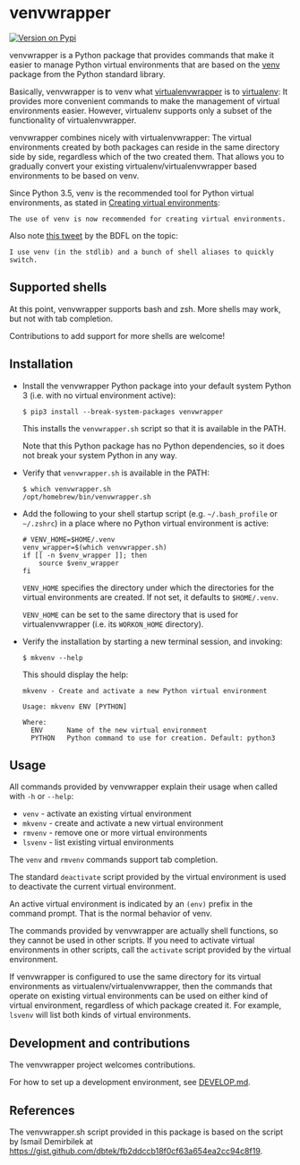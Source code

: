 # venvwrapper

[![Version on Pypi](https://img.shields.io/pypi/v/venvwrapper.svg)](https://pypi.python.org/pypi/venvwrapper/)

venvwrapper is a Python package that provides commands that make it easier to
manage Python virtual environments that are based on the
[venv](https://docs.python.org/3/library/venv.html) package from the Python
standard library.

Basically, venvwrapper is to venv what
[virtualenvwrapper](https://pypi.org/project/virtualenvwrapper/) is to
[virtualenv](https://pypi.org/project/virtualenv/):
It provides more convenient commands to make the management of virtual
environments easier. However, virtualenv supports only a subset of the
functionality of virtualenvwrapper.

venvwrapper combines nicely with virtualenvwrapper:
The virtual environments created by both packages can reside in the same
directory side by side, regardless which of the two created them. That
allows you to gradually convert your existing virtualenv/virtualenvwrapper
based environments to be based on venv.

Since Python 3.5, venv is the recommended tool for Python virtual environments,
as stated in
[Creating virtual environments](https://docs.python.org/3/library/venv.html#creating-virtual-environments):
```
The use of venv is now recommended for creating virtual environments.
```

Also note [this tweet](https://x.com/gvanrossum/status/1319328122618048514) by
the BDFL on the topic:
```
I use venv (in the stdlib) and a bunch of shell aliases to quickly switch.
```

## Supported shells

At this point, venvwrapper supports bash and zsh. More shells may work, but
not with tab completion.

Contributions to add support for more shells are welcome!

## Installation

* Install the venvwrapper Python package into your default system Python 3 (i.e.
  with no virtual environment active):

  ```
  $ pip3 install --break-system-packages venvwrapper
  ```

  This installs the `venvwrapper.sh` script so that it is available in the
  PATH.

  Note that this Python package has no Python dependencies, so it does not break
  your system Python in any way.

* Verify that `venvwrapper.sh` is available in the PATH:

  ```
  $ which venvwrapper.sh
  /opt/homebrew/bin/venvwrapper.sh
  ```

* Add the following to your shell startup script (e.g. `~/.bash_profile` or
  `~/.zshrc`) in a place where no Python virtual environment is active:

  ```
  # VENV_HOME=$HOME/.venv
  venv_wrapper=$(which venvwrapper.sh)
  if [[ -n $venv_wrapper ]]; then
      source $venv_wrapper
  fi
  ```

  `VENV_HOME` specifies the directory under which the directories for the
  virtual environments are created. If not set, it defaults to `$HOME/.venv`.

  `VENV_HOME` can be set to the same directory that is used for
  virtualenvwrapper (i.e. its `WORKON_HOME` directory).

* Verify the installation by starting a new terminal session, and invoking:

  ```
  $ mkvenv --help
  ```

  This should display the help:

  ```
  mkvenv - Create and activate a new Python virtual environment

  Usage: mkvenv ENV [PYTHON]

  Where:
    ENV      Name of the new virtual environment
    PYTHON   Python command to use for creation. Default: python3
  ```

## Usage

All commands provided by venvwrapper explain their usage when called with `-h`
or `--help`:

* `venv` - activate an existing virtual environment
* `mkvenv` - create and activate a new virtual environment
* `rmvenv` - remove one or more virtual environments
* `lsvenv` - list existing virtual environments

The `venv` and `rmvenv` commands support tab completion.

The standard `deactivate` script provided by the virtual environment is used
to deactivate the current virtual environment.

An active virtual environment is indicated by an `(env)` prefix in the command
prompt. That is the normal behavior of venv.

The commands provided by venvwrapper are actually shell functions, so they
cannot be used in other scripts. If you need to activate virtual environments
in other scripts, call the `activate` script provided by the virtual
environment.

If venvwrapper is configured to use the same directory for its virtual
environments as virtualenv/virtualenvwrapper, then the commands that operate on
existing virtual environments can be used on either kind of virtual environment,
regardless of which package created it. For example, `lsvenv` will list both
kinds of virtual environments.

## Development and contributions

The venvwrapper project welcomes contributions.

For how to set up a development environment, see [DEVELOP.md](DEVELOP.md).

## References

The venvwrapper.sh script provided in this package is based on the script
by Ismail Demirbilek at
https://gist.github.com/dbtek/fb2ddccb18f0cf63a654ea2cc94c8f19.
